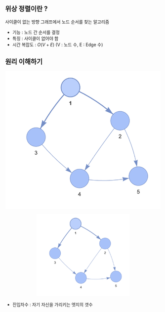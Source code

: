 <link rel="stylesheet" href="./style.css">

## 위상 정렬이란 ? 

사이클이 없는 방향 그래프에서 노드 순서를 찾는 알고리즘

- 기능 : 노드 간 순서를 결정
- 특징 : 사이클이 없어야 함
- 시간 복잡도 : $O(V + E)$ (V : 노드 수, E : Edge 수)


## 원리 이해하기

![](/assets/위상정렬_1.png)

<div style="text-align: center;">
  <img src="/assets/위상정렬_1.png" alt="Sample Image" width="300">
</div>



- 진입차수 : 자기 자신을 가리키는 엣지의 갯수
